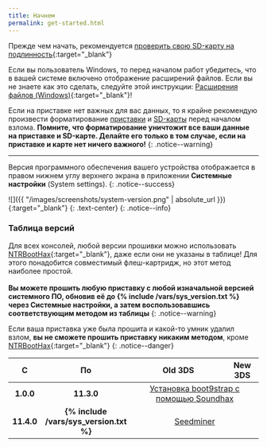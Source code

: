 ```yaml
---
title: Начнем
permalink: get-started.html
---
```


Прежде чем начать, рекомендуется [проверить свою SD-карту на подлинность](https://customfw.xyz/test_sd){:target="_blank"}

Если вы пользователь Windows, то перед началом работ убедитесь, что в вашей системе включено отображение расширений файлов. Если вы не знаете как это сделать, следуйте этой инструкции: [Расширения файлов (Windows)](file-extensions-windows){:target="_blank"}!

Если на приставке нет важных для вас данных, то я крайне рекомендую произвести форматирование [приставки](clean_sd#i-форматирование-приставки) и [SD-карты](https://customfw.xyz/format_sd) перед началом взлома. **Помните, что форматирование уничтожит все ваши данные на приставке и SD-карте. Делайте его только в том случае, если на приставке и карте нет ничего важного!**
{: .notice--warning}

___


Версия программного обеспечения вашего устройства отображается в правом нижнем углу верхнего экрана в приложении **Системные настройки** (System settings).
{: .notice--success}

![]({{ "/images/screenshots/system-version.png" | absolute_url }}){:target="_blank"}
{: .text-center}
{: .notice--info}

### Таблица версий

Для всех консолей, любой версии прошивки можно использовать [NTRBootHax](ntrboot){:target="_blank"}, даже если они не указаны в таблице! Для этого понадобится совместимый флеш-картридж, но этот метод наиболее простой. <br><br>**Вы можете прошить любую приставку с любой изначальной версией системного ПО, обновив её до {% include /vars/sys_version.txt %} через Системные настройки, а затем воспользовавшись соответствующим методом из таблицы**
{: .notice--warning}

Если ваша приставка уже была прошита и какой-то умник удалил взлом, **вы не сможете прошить приставку никаким методом**, кроме [NTRBootHax](ntrboot){:target="_blank"}
{: .notice--danger}

<table>
  <colgroup>
    <col style="width: 5%;" span="1" />
    <col style="width: 5%;" span="1" />
    <col style="width: 38%;" span="1" />
  </colgroup>
  <thead>
    <tr>
      <th style="text-align: center; font-weight: bold;" rowspan="2">С</th>
      <th style="text-align: center; font-weight: bold;" rowspan="2">По</th>
    </tr>
    <tr>
      <th style="text-align: center; font-weight: bold;">Old 3DS</th>
      <th style="text-align: center; font-weight: bold;">New 3DS</th>
    </tr>
  </thead>
  <tbody>
    <tr>
      <td style="text-align: center; font-weight: bold;">1.0.0</td>
      <td style="text-align: center; font-weight: bold;">11.3.0</td>
      <td style="text-align: center;" colspan="2"><a href="soundhax">Установка boot9strap с помощью Soundhax</a></td>
    </tr>
    <tr>
      <td style="text-align: center; font-weight: bold;">11.4.0</td>
      <td style="text-align: center; font-weight: bold;">{% include /vars/sys_version.txt %}</td>
      <td style="text-align: center;" colspan="2"><a href="seedminer">Seedminer</a><br /></td>
    </tr>
  </tbody>
</table>